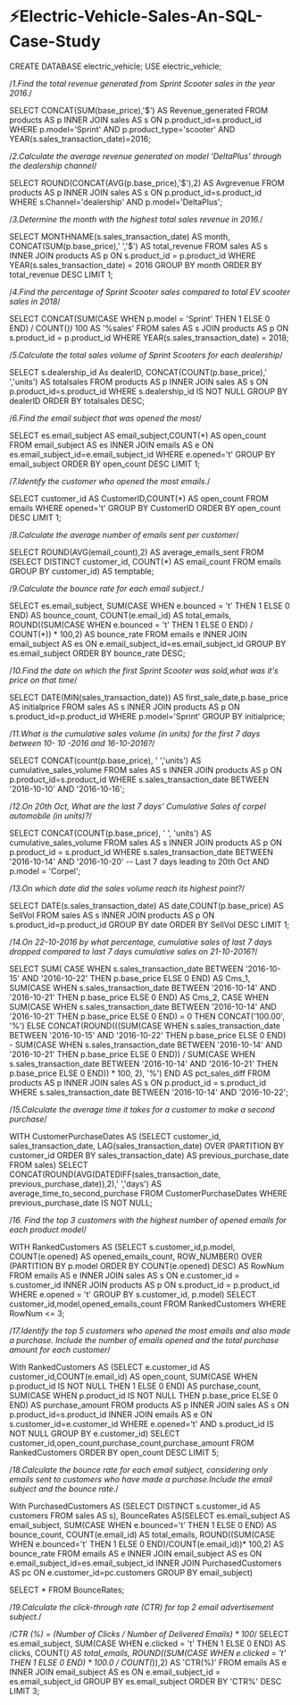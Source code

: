 # ⚡Electric-Vehicle-Sales-An-SQL-Case-Study

CREATE DATABASE electric_vehicle;
USE electric_vehicle;


/*1.Find the total revenue generated from Sprint Scooter sales in the year 2016.*/

SELECT CONCAT(SUM(base_price),'$') AS Revenue_generated
FROM products AS p
INNER JOIN sales AS s
ON p.product_id=s.product_id
WHERE p.model='Sprint' AND p.product_type='scooter' AND YEAR(s.sales_transaction_date)=2016;

/*2.Calculate the average revenue generated on model 'DeltaPlus' through the dealership channel*/

SELECT ROUND(CONCAT(AVG(p.base_price),'$'),2) AS Avgrevenue
FROM products AS p INNER JOIN sales AS s
ON p.product_id=s.product_id
WHERE s.Channel='dealership' AND p.model='DeltaPlus';

/*3.Determine the month with the highest total sales revenue in 2016.*/

SELECT MONTHNAME(s.sales_transaction_date) AS month, CONCAT(SUM(p.base_price),' ','$') AS total_revenue
FROM sales AS s
INNER JOIN products AS p ON s.product_id = p.product_id
WHERE YEAR(s.sales_transaction_date) = 2016
GROUP BY month
ORDER BY total_revenue DESC
LIMIT 1;

/*4.Find the percentage of Sprint Scooter sales compared to total EV scooter sales in 2018*/

SELECT CONCAT(SUM(CASE WHEN p.model = 'Sprint' THEN 1 ELSE 0 END) / COUNT(*))* 100 AS '%sales'
FROM sales AS s
JOIN products AS p ON s.product_id = p.product_id
WHERE YEAR(s.sales_transaction_date) = 2018;

/*5.Calculate the total sales volume of Sprint Scooters for each dealership*/

SELECT s.dealership_id As dealerID, CONCAT(COUNT(p.base_price),' ','units') AS totalsales
FROM products AS p INNER JOIN sales AS s
ON p.product_id=s.product_id
WHERE s.dealership_id IS NOT NULL
GROUP BY dealerID
ORDER BY totalsales DESC;

/*6.Find the email subject that was opened the most*/

SELECT es.email_subject AS email_subject,COUNT(*) AS open_count
FROM email_subject AS es INNER JOIN emails AS e
ON es.email_subject_id=e.email_subject_id
WHERE e.opened='t'
GROUP BY email_subject
ORDER BY open_count DESC
LIMIT 1;


/*7.Identify the customer who opened the most emails.*/

SELECT customer_id AS CustomerID,COUNT(*) AS open_count
FROM emails
WHERE opened='t'
GROUP BY CustomerID
ORDER BY open_count DESC
LIMIT 1;

/*8.Calculate the average number of emails sent per customer*/

SELECT ROUND(AVG(email_count),2) AS average_emails_sent
FROM (SELECT DISTINCT customer_id, COUNT(*) AS email_count
FROM emails
GROUP BY customer_id) AS temptable;

/*9.Calculate the bounce rate for each email subject.*/

SELECT es.email_subject, 
SUM(CASE WHEN e.bounced = 't' THEN 1 ELSE 0 END) AS bounce_count,
COUNT(e.email_id) AS total_emails,
ROUND((SUM(CASE WHEN e.bounced = 't' THEN 1 ELSE 0 END) / COUNT(*)) * 100,2) AS bounce_rate
FROM emails e INNER JOIN email_subject AS es
ON e.email_subject_id=es.email_subject_id
GROUP BY es.email_subject
ORDER BY bounce_rate DESC;

/*10.Find the date on which the first Sprint Scooter was sold,what was it's price on that time*/


SELECT DATE(MIN(sales_transaction_date)) AS first_sale_date,p.base_price AS initialprice
FROM sales AS s INNER JOIN products AS p
ON s.product_id=p.product_id
WHERE p.model='Sprint'
GROUP BY initialprice;

/*11.What is the cumulative sales volume (in units) for the first 7 days
 between 10- 10 -2016 and 16-10-2016?*/
 
SELECT CONCAT(count(p.base_price), ' ','units') AS cumulative_sales_volume
FROM sales AS s INNER JOIN products AS p
ON p.product_id=s.product_id
WHERE s.sales_transaction_date BETWEEN '2016-10-10' AND '2016-10-16';

/*12.On 20th Oct, What are the last 7 days' Cumulative Sales of corpel automobile (in units)?*/

SELECT CONCAT(COUNT(p.base_price), ' ', 'units') AS cumulative_sales_volume
FROM sales AS s
INNER JOIN products AS p ON p.product_id = s.product_id
WHERE s.sales_transaction_date BETWEEN '2016-10-14' AND '2016-10-20' -- Last 7 days leading to 20th Oct
AND p.model = 'Corpel';


/*13.On which date did the sales volume reach its highest point?*/

SELECT DATE(s.sales_transaction_date) AS date,COUNT(p.base_price) AS SellVol
FROM sales AS s INNER JOIN products AS p
ON s.product_id=p.product_id
GROUP BY date
ORDER BY SellVol DESC
LIMIT 1;

/*14.On 22-10-2016 by what percentage,
 cumulative sales of last 7 days dropped compared to last 7 days cumulative sales on 21-10-2016?*/
 

SELECT SUM(
CASE WHEN s.sales_transaction_date BETWEEN '2016-10-15' AND '2016-10-22' THEN p.base_price ELSE 0 END) AS Cms_1,
SUM(CASE WHEN s.sales_transaction_date BETWEEN '2016-10-14' AND '2016-10-21' THEN p.base_price ELSE 0 END) AS Cms_2,
CASE WHEN SUM(CASE WHEN s.sales_transaction_date BETWEEN '2016-10-14' AND '2016-10-21' THEN p.base_price ELSE 0 END) = 0 
THEN CONCAT('100.00', '%')
ELSE CONCAT(ROUND(((SUM(CASE WHEN s.sales_transaction_date BETWEEN '2016-10-15' AND '2016-10-22' THEN p.base_price ELSE 0 END) - SUM(CASE WHEN s.sales_transaction_date BETWEEN '2016-10-14' AND '2016-10-21' THEN p.base_price ELSE 0 END)) / SUM(CASE WHEN s.sales_transaction_date BETWEEN '2016-10-14' AND '2016-10-21' THEN p.base_price ELSE 0 END)) * 100, 2), '%')
END AS pct_sales_diff
FROM products AS p
INNER JOIN sales AS s ON p.product_id = s.product_id
WHERE s.sales_transaction_date BETWEEN '2016-10-14' AND '2016-10-22';


/*15.Calculate the average time it takes for a customer to make a second purchase*/

WITH CustomerPurchaseDates AS (SELECT customer_id, sales_transaction_date,
LAG(sales_transaction_date) OVER (PARTITION BY customer_id ORDER BY sales_transaction_date) AS previous_purchase_date
FROM sales)
SELECT CONCAT(ROUND(AVG(DATEDIFF(sales_transaction_date, previous_purchase_date)),2),' ','days') AS average_time_to_second_purchase
FROM CustomerPurchaseDates
WHERE previous_purchase_date IS NOT NULL;

/*16. Find the top 3 customers with the highest number of opened emails for each product model*/

WITH RankedCustomers AS (SELECT s.customer_id,p.model,
COUNT(e.opened) AS opened_emails_count,
ROW_NUMBER() OVER (PARTITION BY p.model ORDER BY COUNT(e.opened) DESC) AS RowNum
FROM emails AS e INNER JOIN sales AS s ON e.customer_id = s.customer_id
INNER JOIN products AS p ON s.product_id = p.product_id
WHERE e.opened = 't'
GROUP BY s.customer_id, p.model)
SELECT customer_id,model,opened_emails_count
FROM RankedCustomers
WHERE RowNum <= 3;

    
/*17.Identify the top 5 customers who opened the most emails and also made a purchase.
 Include the number of emails opened and the total purchase amount for each customer*/
 
 With RankedCustomers AS (SELECT e.customer_id AS customer_id,COUNT(e.email_id) AS open_count,
 SUM(CASE WHEN p.product_id IS NOT NULL THEN 1 ELSE 0 END) AS purchase_count,
 SUM(CASE WHEN p.product_id IS NOT NULL THEN p.base_price ELSE 0 END) AS purchase_amount
 FROM products AS p INNER JOIN sales AS s
 ON p.product_id=s.product_id
 INNER JOIN emails AS e ON s.customer_id=e.customer_id
 WHERE e.opened='t' AND s.product_id IS NOT NULL
 GROUP BY e.customer_id)
 SELECT customer_id,open_count,purchase_count,purchase_amount
 FROM RankedCustomers 
 ORDER BY open_count DESC
 LIMIT 5;
 
 /*18.Calculate the bounce rate for each email subject, considering only emails sent to customers
 who have made a purchase.Include the email subject and the bounce rate.*/
 
 
 With PurchasedCustomers AS (SELECT DISTINCT s.customer_id AS customers
 FROM sales AS s),
 BounceRates AS(SELECT es.email_subject AS email_subject,
 SUM(CASE WHEN e.bounced='t' THEN 1 ELSE 0 END) AS bounce_count,
 COUNT(e.email_id) AS total_emails,
 ROUND((SUM(CASE WHEN e.bounced='t' THEN 1 ELSE 0 END)/COUNT(e.email_id))* 100,2) AS bounce_rate
 FROM emails AS e INNER JOIN email_subject AS es
 ON e.email_subject_id=es.email_subject_id
 INNER JOIN PurchasedCustomers AS pc
 ON e.customer_id=pc.customers
 GROUP BY email_subject)
 
 SELECT *
 FROM BounceRates;
 
 /*19.Calculate the click-through rate (CTR) for top 2 email advertisement subject.*/
 
/*CTR (%) = (Number of Clicks / Number of Delivered Emails) * 100*/
SELECT es.email_subject,
SUM(CASE WHEN e.clicked = 't' THEN 1 ELSE 0 END) AS clicks,
COUNT(*) AS total_emails,
ROUND((SUM(CASE WHEN e.clicked = 't' THEN 1 ELSE 0 END) * 100.0 / COUNT(*)),2) AS 'CTR(%)'
FROM emails AS  e INNER JOIN email_subject AS es ON e.email_subject_id = es.email_subject_id
GROUP BY es.email_subject
ORDER BY 'CTR%' DESC
LIMIT 3;













